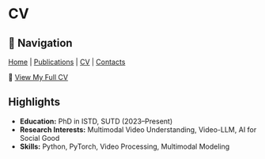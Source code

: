 # CV  

## 🔗 Navigation
[Home](README.md) | [Publications](publications.md) | [CV](cv.md) | [Contacts](contacts.md)

📄 [View My Full CV](cv.pdf)

## Highlights
- **Education:** PhD in ISTD, SUTD (2023–Present)  
- **Research Interests:** Multimodal Video Understanding, Video-LLM, AI for Social Good  
- **Skills:** Python, PyTorch, Video Processing, Multimodal Modeling
